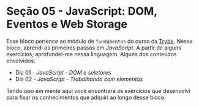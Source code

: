 # Seção 05 - JavaScript: DOM, Eventos e Web Storage

Esse bloco pertence ao módulo de `fundamentos` do curso da [Trybe](https://www.betrybe.com/). Nesse bloco, aprendi os primeiros passos em _JavaScript_. A partir de alguns exercícios, aprofundei-me nessa linguagem. Alguns dos conteúdos envolvidos:

- Dia 01 - _JavaScript - DOM e seletores_
- Dia 02 - _JavaScript - Trabalhando com elementos_

Tendo isso em mente aqui você encontrará os exercícios que desenvolvi para fixar os conhecimentos que adquiri ao longo desse bloco.
